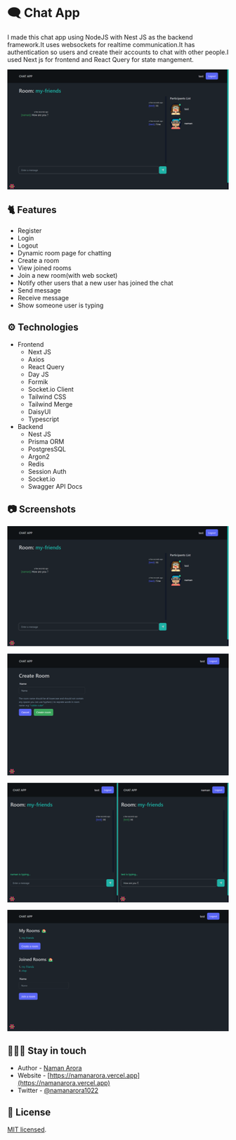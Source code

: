 # 🗨️ Chat App

I made this chat app using NodeJS with Nest JS as the backend framework.It uses websockets for realtime communication.It has authentication so users and create their accounts to chat with other people.I used Next js for frontend and React Query for state mangement.

![chat app](./assets/chat.png)

## 🐈 Features

-   Register
-   Login
-   Logout
-   Dynamic room page for chatting
-   Create a room
-   View joined rooms
-   Join a new room(with web socket)
-   Notify other users that a new user has joined the chat
-   Send message
-   Receive message
-   Show someone user is typing

## ⚙️ Technologies

-   Frontend
    -   Next JS
    -   Axios
    -   React Query
    -   Day JS
    -   Formik
    -   Socket.io Client
    -   Tailwind CSS
    -   Tailwind Merge
    -   DaisyUI
    -   Typescript
-   Backend
    -   Nest JS
    -   Prisma ORM
    -   PostgresSQL
    -   Argon2
    -   Redis
    -   Session Auth
    -   Socket.io
    -   Swagger API Docs

## 📷 Screenshots

![chat app image](./assets/chat.png)

![chat app image](./assets/create-room.png)

![chat app image](./assets/chat2.png)

![chat app image](./assets/rooms.png)

## 🙋🏻‍♂️ Stay in touch

-   Author - [Naman Arora](https://namanarora.vercel.app)
-   Website - [https://namanarora.vercel.app](https://namanarora.vercel.app)
-   Twitter - [@namanarora1022](https://twitter.com/namanarora1022)

## 📝 License

[MIT licensed](LICENSE).
